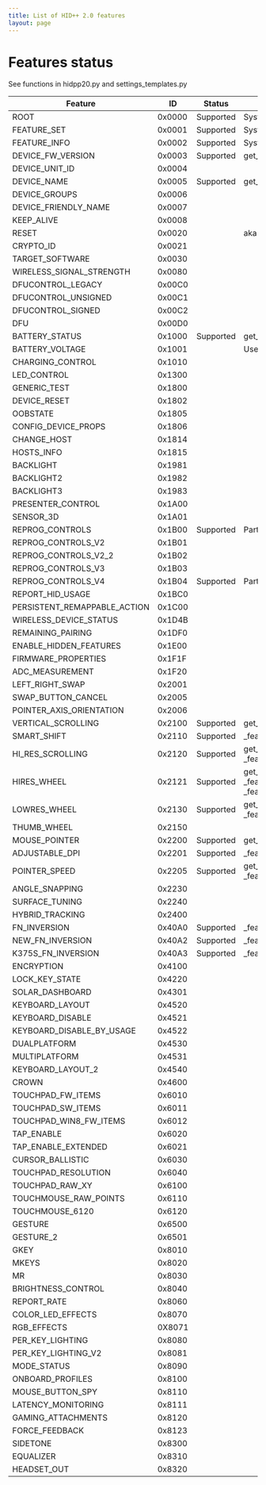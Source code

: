```yaml
---
title: List of HID++ 2.0 features
layout: page
---
```


# Features status
See functions in hidpp20.py and settings_templates.py

| Feature              | ID     | Status    | Notes                                   |
|----------------------|--------|-----------|-----------------------------------------|
| ROOT                 | 0x0000 | Supported | System                                  |
| FEATURE_SET          | 0x0001 | Supported | System                                  |
| FEATURE_INFO         | 0x0002 | Supported | System                                  |
| DEVICE_FW_VERSION    | 0x0003 | Supported | get_firmware()                          |
| DEVICE_UNIT_ID       | 0x0004 |           |                                         |
| DEVICE_NAME          | 0x0005 | Supported | get_kind(), get_name()                  |
| DEVICE_GROUPS        | 0x0006 |           |                                         |
| DEVICE_FRIENDLY_NAME | 0x0007 |           |                                         |
| KEEP_ALIVE           | 0x0008 |           |                                         |
| RESET                | 0x0020 |           | aka "Config Change"                     |
| CRYPTO_ID            | 0x0021 |           |                                         |
| TARGET_SOFTWARE      | 0x0030 |           |                                         |
| WIRELESS_SIGNAL_STRENGTH | 0x0080 |         |                                         |
| DFUCONTROL_LEGACY    | 0x00C0 |           |                                         |
| DFUCONTROL_UNSIGNED  | 0x00C1 |           |                                         |
| DFUCONTROL_SIGNED    | 0x00C2 |           |                                         |
| DFU                  | 0x00D0 |           |                                         |
| BATTERY_STATUS       | 0x1000 | Supported |  get_battery()                          |
| BATTERY_VOLTAGE      | 0x1001 |           | Used in G series mouse?                 |
| CHARGING_CONTROL     | 0x1010 |           |                                         |
| LED_CONTROL          | 0x1300 |           |                                         |
| GENERIC_TEST         | 0x1800 |           |                                         |
| DEVICE_RESET         | 0x1802 |           |                                         |
| OOBSTATE             | 0x1805 |           |                                         |
| CONFIG_DEVICE_PROPS  | 0x1806 |           |                                         |
| CHANGE_HOST          | 0x1814 |           |                                         |
| HOSTS_INFO           | 0x1815 |           |                                         |
| BACKLIGHT            | 0x1981 |           |                                         |
| BACKLIGHT2           | 0x1982 |           |                                         |
| BACKLIGHT3           | 0x1983 |           |                                         |
| PRESENTER_CONTROL    | 0x1A00 |           |                                         |
| SENSOR_3D            | 0x1A01 |           |                                         |
| REPROG_CONTROLS      | 0x1B00 | Supported | Partially, only listing. get_keys()     |
| REPROG_CONTROLS_V2   | 0x1B01 |           |                                         |
| REPROG_CONTROLS_V2_2 | 0x1B02 |           |                                         | 
| REPROG_CONTROLS_V3   | 0x1B03 |           |                                         |
| REPROG_CONTROLS_V4   | 0x1B04 | Supported | Partially, only listing. get_keys()     |
| REPORT_HID_USAGE     | 0x1BC0 |           |                                         |
| PERSISTENT_REMAPPABLE_ACTION | 0x1C00 |         |                                         |
| WIRELESS_DEVICE_STATUS | 0x1D4B |         |                                         |
| REMAINING_PAIRING    | 0x1DF0 |           |                                         |
| ENABLE_HIDDEN_FEATURES | 0x1E00 |         |                                         |
| FIRMWARE_PROPERTIES  | 0x1F1F |           |                                         |
| ADC_MEASUREMENT      | 0x1F20 |           |                                         |
| LEFT_RIGHT_SWAP      | 0x2001 |           |                                         |
| SWAP_BUTTON_CANCEL   | 0x2005 |           |                                         |
| POINTER_AXIS_ORIENTATION | 0x2006 |         |                                         |
| VERTICAL_SCROLLING   | 0x2100 | Supported | get_vertical_scrolling_info()           |
| SMART_SHIFT          | 0x2110 | Supported | _feature_smart_shift()                  |
| HI_RES_SCROLLING     | 0x2120 | Supported | get_hi_res_scrolling_info(), _feature_hi_res_scroll() |
| HIRES_WHEEL          | 0x2121 | Supported | get_hires_wheel(), _feature_hires_smooth_invert(), _feature_hires_smooth_resolution() |
| LOWRES_WHEEL         | 0x2130 | Supported | get_lowres_wheel_status(), _feature_lowres_smooth_scroll() |
| THUMB_WHEEL          | 0x2150 |           |                                         |
| MOUSE_POINTER        | 0x2200 | Supported | get_mouse_pointer_info()                |
| ADJUSTABLE_DPI       | 0x2201 | Supported | _feature_adjustable_dpi()               |
| POINTER_SPEED        | 0x2205 | Supported | get_pointer_speed_info(), _feature_pointer_speed() |
| ANGLE_SNAPPING       | 0x2230 |           |                                         |
| SURFACE_TUNING       | 0x2240 |           |                                         |
| HYBRID_TRACKING      | 0x2400 |           |                                         |
| FN_INVERSION         | 0x40A0 | Supported | _feature_fn_swap()                      |
| NEW_FN_INVERSION     | 0x40A2 | Supported | _feature_new_fn_swap()                  |
| K375S_FN_INVERSION   | 0x40A3 | Supported | _feature_k375s_fn_swap()                |
| ENCRYPTION | 0x4100|         |                                         |
| LOCK_KEY_STATE | 0x4220|         |                                         |
| SOLAR_DASHBOARD | 0x4301|         |                                         |
| KEYBOARD_LAYOUT | 0x4520|         |                                         |
| KEYBOARD_DISABLE | 0x4521|         |                                         |
| KEYBOARD_DISABLE_BY_USAGE | 0x4522|         |                                         |
| DUALPLATFORM | 0x4530|         |                                         |
| MULTIPLATFORM | 0x4531|         |                                         |
| KEYBOARD_LAYOUT_2 | 0x4540|         |                                         |
| CROWN | 0x4600|         |                                         |
| TOUCHPAD_FW_ITEMS | 0x6010|         |                                         |
| TOUCHPAD_SW_ITEMS | 0x6011|         |                                         |
| TOUCHPAD_WIN8_FW_ITEMS | 0x6012|         |                                         |
| TAP_ENABLE | 0x6020|         |                                         |
| TAP_ENABLE_EXTENDED | 0x6021|         |                                         |
| CURSOR_BALLISTIC | 0x6030|         |                                         |
| TOUCHPAD_RESOLUTION | 0x6040|         |                                         |
| TOUCHPAD_RAW_XY | 0x6100|         |                                         |
| TOUCHMOUSE_RAW_POINTS | 0x6110|         |                                         |
| TOUCHMOUSE_6120 | 0x6120|         |                                         |
| GESTURE | 0x6500|         |                                         |
| GESTURE_2 | 0x6501|         |                                         |
| GKEY | 0x8010|         |                                         |
| MKEYS | 0x8020|         |                                         |
| MR | 0x8030|         |                                         |
| BRIGHTNESS_CONTROL | 0x8040|         |                                         |
| REPORT_RATE | 0x8060|         |                                         |
| COLOR_LED_EFFECTS | 0x8070|         |                                         |
| RGB_EFFECTS | 0X8071|         |                                         |
| PER_KEY_LIGHTING | 0x8080|         |                                         |
| PER_KEY_LIGHTING_V2 | 0x8081|         |                                         |
| MODE_STATUS | 0x8090|         |                                         |
| ONBOARD_PROFILES | 0x8100|         |                                         |
| MOUSE_BUTTON_SPY | 0x8110|         |                                         |
| LATENCY_MONITORING | 0x8111|         |                                         |
| GAMING_ATTACHMENTS | 0x8120|         |                                         |
| FORCE_FEEDBACK | 0x8123|         |                                         |
| SIDETONE | 0x8300|         |                                         |
| EQUALIZER | 0x8310|         |                                         |
| HEADSET_OUT | 0x8320|         |                                         |

